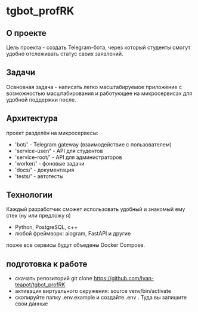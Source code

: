 # tgbot_profRK

## О проекте 
Цель проекта - создать Telegram-бота, через который студенты смогут удобно отслеживать статус своих заявлений.

## Задачи   
Освновная задача - написать легко масштабируемое приложение с возможностью масштабирования и работующее на микросервисах для удобной поддержки после.    

## Архитектура 
проект разделён на микросервесы:
- 'bot/' - Telegram gateway (взаимодействие с пользователем)
- 'service-user/' - API для студентов
- 'service-root/' - API для администраторов 
- 'worker/' - фоновые задачи
- 'docs/' - документация
- 'tests/' - автотесты

## Технологии 
Каждый разработчик сможет использовать удобный и знакомый ему стек (ну или предложу я) 
- Python, PostgreSQL, c++ 
- любой фреймворк: aiogram, FastAPI и другие

позже все сервисы будут объедены Docker Compose.

## подготовка к работе
- скачать репозиторий git clone https://github.com/Ivan-teapot/tgbot_profRK
- активация виртуального окружения: source venv/bin/activate
- скопируйте папку .env.example и создайте .env . Туда вы запишите свои данные